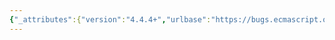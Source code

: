 ```yaml
---
{"_attributes":{"version":"4.4.4+","urlbase":"https://bugs.ecmascript.org/","maintainer":"dherman@mozilla.com"},"bug":{"bug_id":1186,"creation_ts":"2012-12-28 02:31:00 -0800","short_desc":"several tests assume it's okay to have a FunctionDeclaration in a Statement context (part 2)","delta_ts":"2012-12-28 02:31:38 -0800","product":"Test262","component":"ECMA-262 Tests","version":"unspecified","rep_platform":"All","op_sys":"All","bug_status":"CONFIRMED","priority":"Normal","bug_severity":"normal","everconfirmed":true,"reporter":{"uid":"andrebargull","name":"André Bargull"},"assigned_to":{"uid":"brterlso","name":"Brian Terlson"},"long_desc":{"commentid":3106,"comment_count":0,"who":{"uid":"andrebargull","name":"André Bargull"},"bug_when":"2012-12-28 02:31:38 -0800","thetext":"Same issue as in bug 18:\n\nch10/10.4/10.4.2/10.4.2-1-2\nch12/12.14/12.14-13\nch15/15.2/15.2.3/15.2.3.6/15.2.3.6-4-195\nch15/15.2/15.2.3/15.2.3.6/15.2.3.6-4-360-3\nch15/15.2/15.2.3/15.2.3.6/15.2.3.6-4-360-7\nch15/15.4/15.4.4/15.4.4.19/15.4.4.19-5-1"}}}
---
```


